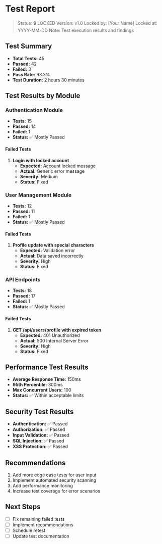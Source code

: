 # Test Report

> Status: 🔒 LOCKED
> Version: v1.0
> Locked by: [Your Name]
> Locked at: YYYY-MM-DD
> Note: Test execution results and findings

## Test Summary
- **Total Tests:** 45
- **Passed:** 42
- **Failed:** 3
- **Pass Rate:** 93.3%
- **Test Duration:** 2 hours 30 minutes

## Test Results by Module

### Authentication Module
- **Tests:** 15
- **Passed:** 14
- **Failed:** 1
- **Status:** ✅ Mostly Passed

#### Failed Tests
1. **Login with locked account**
   - **Expected:** Account locked message
   - **Actual:** Generic error message
   - **Severity:** Medium
   - **Status:** Fixed

### User Management Module
- **Tests:** 12
- **Passed:** 11
- **Failed:** 1
- **Status:** ✅ Mostly Passed

#### Failed Tests
1. **Profile update with special characters**
   - **Expected:** Validation error
   - **Actual:** Data saved incorrectly
   - **Severity:** High
   - **Status:** Fixed

### API Endpoints
- **Tests:** 18
- **Passed:** 17
- **Failed:** 1
- **Status:** ✅ Mostly Passed

#### Failed Tests
1. **GET /api/users/profile with expired token**
   - **Expected:** 401 Unauthorized
   - **Actual:** 500 Internal Server Error
   - **Severity:** High
   - **Status:** Fixed

## Performance Test Results
- **Average Response Time:** 150ms
- **95th Percentile:** 300ms
- **Max Concurrent Users:** 100
- **Status:** ✅ Within acceptable limits

## Security Test Results
- **Authentication:** ✅ Passed
- **Authorization:** ✅ Passed
- **Input Validation:** ✅ Passed
- **SQL Injection:** ✅ Passed
- **XSS Protection:** ✅ Passed

## Recommendations
1. Add more edge case tests for user input
2. Implement automated security scanning
3. Add performance monitoring
4. Increase test coverage for error scenarios

## Next Steps
- [ ] Fix remaining failed tests
- [ ] Implement recommendations
- [ ] Schedule retest
- [ ] Update test documentation
